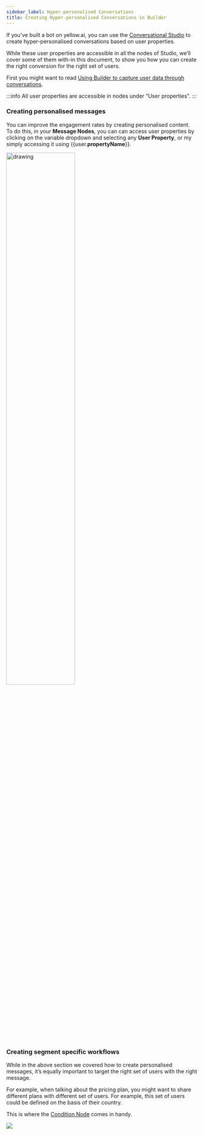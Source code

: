 ```yaml
---
sidebar_label: Hyper-personalised Conversations
title: Creating Hyper-personalised Conversations in Builder
---
```


If you’ve built a bot on yellow.ai, you can use the [Conversational Studio](../../../../studio/overview) to create hyper-personalised conversations based on user properties.

While these user properties are accessible in all the nodes of Studio, we’ll cover some of them with-in this document, to show you how you can create the right conversion for the right set of users.

First you might want to read [Using Builder to capture user data through conversations](../enriching_user_profiles/builder_capture_data).

:::info
All user properties are accessible in nodes under “User properties”.
:::

### Creating personalised messages
You can improve the engagement rates by creating personalised content. To do this, in your **Message Nodes**, you can can access user properties by clicking on the variable dropdown and selecting any **User Property**, or my simply accessing it using {{user.**propertyName**}}.

<img src="https://i.imgur.com/Mebonpy.png" alt="drawing" width="60%"/>


### Creating segment specific workflows

While in the above section we covered how to create personalised messages, it’s equally important to target the right set of users with the right message.

For example, when talking about the pricing plan, you might want to share different plans with different set of users. For example, this set of users could be defined on the basis of their country.

This is where the [Condition Node](../../../../studio/steps/action-nodes-and-logic#if-condition) comes in handy.

![](https://i.imgur.com/h75l167.png)
